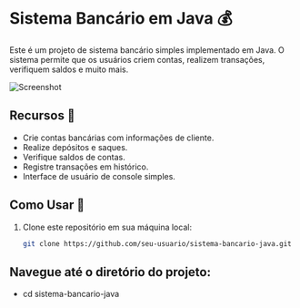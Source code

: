 # Sistema Bancário em Java 💰

Este é um projeto de sistema bancário simples implementado em Java. O sistema permite que os usuários criem contas, realizem transações, verifiquem saldos e muito mais.

![Screenshot](screenshot.png)

## Recursos 🚀

- Crie contas bancárias com informações de cliente.
- Realize depósitos e saques.
- Verifique saldos de contas.
- Registre transações em histórico.
- Interface de usuário de console simples.

## Como Usar 🏦

1. Clone este repositório em sua máquina local:

   ```bash
   git clone https://github.com/seu-usuario/sistema-bancario-java.git
## Navegue até o diretório do projeto:
- cd sistema-bancario-java
